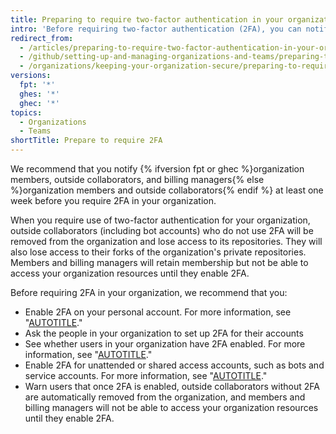 ```yaml
---
title: Preparing to require two-factor authentication in your organization
intro: 'Before requiring two-factor authentication (2FA), you can notify users about the upcoming change and verify who already uses 2FA.'
redirect_from:
  - /articles/preparing-to-require-two-factor-authentication-in-your-organization
  - /github/setting-up-and-managing-organizations-and-teams/preparing-to-require-two-factor-authentication-in-your-organization
  - /organizations/keeping-your-organization-secure/preparing-to-require-two-factor-authentication-in-your-organization
versions:
  fpt: '*'
  ghes: '*'
  ghec: '*'
topics:
  - Organizations
  - Teams
shortTitle: Prepare to require 2FA
---
```

We recommend that you notify {% ifversion fpt or ghec %}organization members, outside collaborators, and billing managers{% else %}organization members and outside collaborators{% endif %} at least one week before you require 2FA in your organization.

When you require use of two-factor authentication for your organization, outside collaborators (including bot accounts) who do not use 2FA will be removed from the organization and lose access to its repositories. They will also lose access to their forks of the organization's private repositories.
Members and billing managers will retain membership but not be able to access your organization resources until they enable 2FA.

Before requiring 2FA in your organization, we recommend that you:

* Enable 2FA on your personal account. For more information, see "[AUTOTITLE](/authentication/securing-your-account-with-two-factor-authentication-2fa)."
* Ask the people in your organization to set up 2FA for their accounts
* See whether users in your organization have 2FA enabled. For more information, see "[AUTOTITLE](/organizations/keeping-your-organization-secure/managing-two-factor-authentication-for-your-organization/viewing-whether-users-in-your-organization-have-2fa-enabled)."
* Enable 2FA for unattended or shared access accounts, such as bots and service accounts. For more information, see "[AUTOTITLE](/organizations/keeping-your-organization-secure/managing-two-factor-authentication-for-your-organization/managing-bots-and-service-accounts-with-two-factor-authentication)."
* Warn users that once 2FA is enabled, outside collaborators without 2FA are automatically removed from the organization, and members and billing managers will not be able to access your organization resources until they enable 2FA.
